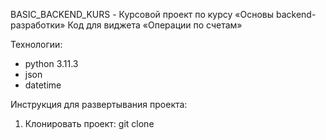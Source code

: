 BASIC_BACKEND_KURS - Курсовой проект по курсу «Основы backend-разработки»
Код для виджета «Операции по счетам»

Технологии:
 - python 3.11.3
 - json
 - datetime

Инструкция для развертывания проекта:
1. Клонировать проект:
   git clone
